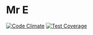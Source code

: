 # Mr E
[![Code Climate](https://codeclimate.com/github/jafffmen/mr-e/badges/gpa.svg)](https://codeclimate.com/github/jafffmen/mr-e)
[![Test Coverage](https://codeclimate.com/github/jafffmen/mr-e/badges/coverage.svg)](https://codeclimate.com/github/jafffmen/mr-e/coverage)
